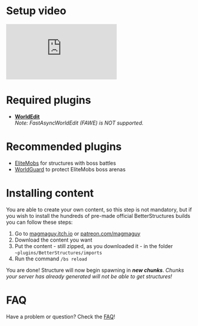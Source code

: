 # Setup video

<div class="outer-container">
<div class="iframe-container">
  <iframe class="video-iframe" src="https://www.youtube.com/embed/1z47lSxmyq0?si=zCk9OfM9b-FH7nUU" title="YouTube video player" frameborder="0" allow="accelerometer; autoplay; clipboard-write; encrypted-media; gyroscope; picture-in-picture; web-share" allowfullscreen></iframe>
</div>
</div>

# Required plugins

- **[WorldEdit](https://dev.bukkit.org/projects/worldedit)**  
  *Note: FastAsyncWorldEdit (FAWE) is NOT supported.*
  
# Recommended plugins

- [EliteMobs](https://www.spigotmc.org/resources/%E2%9A%94elitemobs%E2%9A%94.40090/) for structures with boss battles
- [WorldGuard](https://dev.bukkit.org/projects/worldguard) to protect EliteMobs boss arenas

# Installing content

You are able to create your own content, so this step is not mandatory, but if you wish to install the hundreds of pre-made official BetterStructures builds you can follow these steps:

1) Go to [magmaguy.itch.io](https://magmaguy.itch.io/) or [patreon.com/magmaguy](https://www.patreon.com/magmaguy)
2) Download the content you want
3) Put the content - still zipped, as you downloaded it - in the folder `~plugins/BetterStructures/imports`
4) Run the command `/bs reload`

You are done! Structure will now begin spawning in ***new chunks***. *Chunks your server has already generated will not be able to get structures!*

# FAQ

Have a problem or question? Check the [FAQ]($language$/betterstructures/faq.md)!
